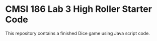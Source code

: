 # CMSI 186 Lab 3 High Roller Starter Code

This repository contains a finished Dice game using Java script code.
